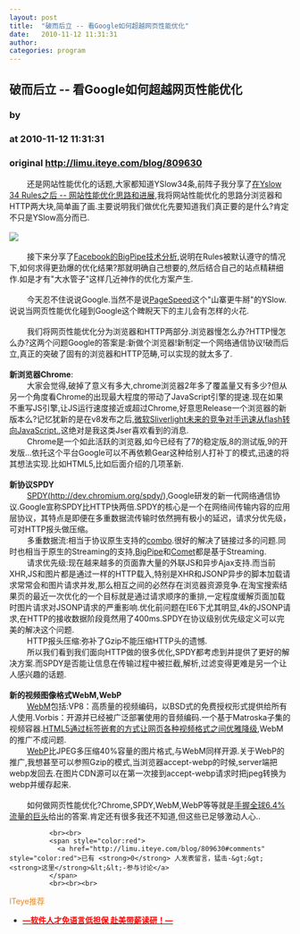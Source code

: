 ```yaml
---
layout: post
title:  "破而后立 -- 看Google如何超越网页性能优化"
date:   2010-11-12 11:31:31
author: 
categories: program
---
```


## 破而后立 -- 看Google如何超越网页性能优化
### by 
### at 2010-11-12 11:31:31
### original <http://limu.iteye.com/blog/809630>

        还是网站性能优化的话题,大家都知道YSlow34条,前阵子我分享了<a href="http://limu.iteye.com/blog/755628">在Yslow 34 Rules之后 -- 网站性能优化思路和进展</a>,我将网站性能优化的思路分浏览器和HTTP两大块,简单画了画.主要说明我们做优化先要知道我们真正要的是什么?肯定不只是YSlow高分而已.
<br>
<br><img src="http://dl.iteye.com/upload/attachment/344960/3be9520f-d6e6-352b-8948-53b88f7261b1.png">
<br>
<br>        接下来分享了<a href="http://limu.iteye.com/blog/765173">Facebook的BigPipe技术分析</a>,说明在Rules被默认遵守的情况下,如何求得更劲爆的优化结果?那就明确自己想要的,然后结合自己的站点精耕细作.如是才有"大水管子"这样几近神作的优化方案产生.
<br>
<br>        今天忍不住说说Google.当然不是说<a href="http://code.google.com/speed/page-speed/">PageSpeed</a>这个"山寨更牛掰"的YSlow.说说当网页性能优化碰到Google这个睥睨天下的主儿会有怎样的火花.
<br>
<br>        我们将网页性能优化分为浏览器和HTTP两部分.浏览器慢怎么办?HTTP慢怎么办?这两个问题Google的答案是:新做个浏览器!新制定一个网络通信协议!破而后立,真正的突破了固有的浏览器和HTTP范畴,可以实现的就太多了.
<br>
<br><strong>新浏览器Chrome</strong>:
<br>        大家会觉得,破掉了意义有多大,chrome浏览器2年多了覆盖量又有多少?但从另一个角度看Chrome的出现最大程度的带动了JavaScript引擎的提速.现在如果不重写JS引擎,让JS运行速度接近或超过Chrome,好意思Release一个浏览器的新版本么?记忆犹新的是在v8发布之后,<a href="http://www.cnbeta.com/articles/64083.htm">微软Sliverlight未来的竞争对手迅速从flash转向JavaScript.</a>,这绝对是我这类Jser喜欢看到的消息.
<br>        Chrome是一个如此活跃的浏览器,如今已经有了7的稳定版,8的测试版,9的开发版...依托这个平台Google可以不再依赖Gear这种给别人打补丁的模式,迅速的将其想法实现.比如HTML5,比如后面介绍的几项革新.
<br>
<br><strong>新协议SPDY</strong>
<br>        <a href="http://dev.chromium.org/spdy/spdy-whitepaper">SPDY(http://dev.chromium.org/spdy/)</a>,Google研发的新一代网络通信协议.Google宣称SPDY比HTTP快两倍.SPDY的核心是一个在网络间传输内容的应用层协议，其特点是即便在多重数据流传输时依然拥有极小的延迟，请求分优先级，可对HTTP报头做压缩。
<br>        多重数据流:相当于协议原生支持的<a href="http://yuiblog.com/blog/2008/10/17/loading-yui/">combo</a>.很好的解决了链接过多的问题.同时也相当于原生的Streaming的支持,<a href="http://limu.iteye.com/blog/765173">BigPipe</a>和<a href="http://www.ibm.com/developerworks/cn/web/wa-lo-comet/">Comet</a>都是基于Streaming.
<br>        请求优先级:现在越来越多的页面靠大量的外联JS和异步Ajax支持.而当前XHR,JS和图片都是通过一样的HTTP载入,特别是XHR和JSONP异步的脚本加载请求常常会和图片请求并发,那么相互之间的必然存在浏览器资源竞争.在淘宝搜索结果页的最近一次优化的一个目标就是通过请求顺序的重排,一定程度缓解页面加载时图片请求对JSONP请求的严重影响.优化前问题在IE6下尤其明显,4k的JSONP请求,在HTTP的接收数据阶段竟然用了400ms.SPDY在协议级别优先级定义可以完美的解决这个问题.
<br>        HTTP报头压缩:弥补了Gzip不能压缩HTTP头的遗憾.
<br>        所以我们看到我们面向HTTP做的很多优化,SPDY都考虑到并提供了更好的解决方案.而SPDY是否能让信息在传输过程中被拦截,解析,过滤变得更难是另一个让人感兴趣的话题.
<br>
<br><strong>新的视频图像格式WebM,WebP</strong>
<br>        <a href="http://www.guao.hk/posts/vp8-open-sourced-and-google-introducing-webm-open-web-media-project.html">WebM</a>包括:VP8：高质量的视频编码，以BSD式的免费授权形式提供给所有人使用.Vorbis：开源并已经被广泛部署使用的音频编码.一个基于Matroska子集的视频容器.<a href="http://adactio.com/articles/1704/">HTML5通过标签嵌套的方式让网页各种视频格式之间优雅降级</a>,WebM的推广不成问题.
<br>        <a href="http://www.guao.hk/posts/google-offers-jpeg-alternative-for-faster-web.html">WebP</a>比JPEG多压缩40%容量的图片格式,与WebM同样开源.关于WebP的推广,我想甚至可以参照Gzip的模式,当浏览器accept-webp的时候,server端把webp发回去.在图片CDN源可以在第一次接到accept-webp请求时把jpeg转换为webp并缓存起来.
<br>
<br>        如何做网页性能优化?Chrome,SPDY,WebM,WebP等等就是<a href="http://it.sohu.com/20101026/n276518099.shtml">手握全球6.4%流量的巨头</a>给出的答案.肯定还有很多我还不知道,但这些已足够激动人心..
              
              <br><br>
              <span style="color:red">
                <a href="http://limu.iteye.com/blog/809630#comments" style="color:red">已有 <strong>0</strong> 人发表留言，猛击-&gt;&gt;<strong>这里</strong>&lt;&lt;-参与讨论</a>
              </span>
              <br><br><br>
<span style="color:#e28822">ITeye推荐</span>
<br>
<ul><li><a href="http://limu.iteye.com/clicks/433"><span style="color:red;font-weight:bold">—软件人才免语言低担保 赴美带薪读研！— </span></a></li></ul>
<br><br><br>